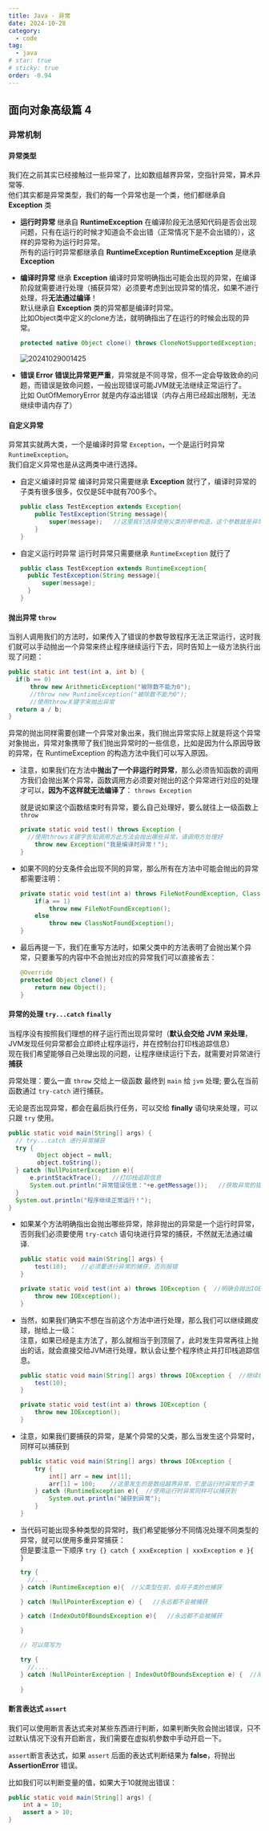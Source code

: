 ```yaml
---
title: Java - 异常
date: 2024-10-28
category:
  - code
tag:
  - java
# star: true
# sticky: true
order: -0.94
---
```


## 面向对象高级篇 4

### 异常机制

#### 异常类型

我们在之前其实已经接触过一些异常了，比如数组越界异常，空指针异常，算术异常等.  
他们其实都是异常类型，我们的每一个异常也是一个类，他们都继承自 **Exception** 类

- **运行时异常**  继承自 **RuntimeException**
  在编译阶段无法感知代码是否会出现问题，只有在运行的时候才知道会不会出错（正常情况下是不会出错的），这样的异常称为运行时异常。  
  所有的运行时异常都继承自 **RuntimeException**
  **RuntimeException** 是继承 **Exception**

- **编译时异常**  继承 **Exception**
  编译时异常明确指出可能会出现的异常，在编译阶段就需要进行处理（捕获异常）必须要考虑到出现异常的情况，如果不进行处理，将**无法通过编译**！  
  默认继承自 **Exception** 类的异常都是编译时异常。  
  比如Object类中定义的clone方法，就明确指出了在运行的时候会出现的异常。
  
  ```java
  protected native Object clone() throws CloneNotSupportedException;
  ```

  ![20241029001425](http://myimg.ekkosonya.cn/20241029001425.png)

- **错误 Error**
  **错误比异常更严重**，异常就是不同寻常，但不一定会导致致命的问题，而错误是致命问题，一般出现错误可能JVM就无法继续正常运行了。  
  比如 OutOfMemoryError 就是内存溢出错误（内存占用已经超出限制，无法继续申请内存了）  

#### 自定义异常

异常其实就两大类，一个是编译时异常 `Exception`，一个是运行时异常 `RuntimeException`。  
我们自定义异常也是从这两类中进行选择。

- 自定义编译时异常
  编译时异常只需要继承 **Exception** 就行了，编译时异常的子类有很多很多，仅仅是SE中就有700多个。

  ```java
  public class TestException extends Exception{
      public TestException(String message){
          super(message);   //这里我们选择使用父类的带参构造，这个参数就是异常的原因
      }
  }
  ```

- 自定义运行时异常
  运行时异常只需要继承 `RuntimeException` 就行了

  ```java
  public class TestException extends RuntimeException{
    public TestException(String message){
        super(message);
    }
  }
  ```

#### 抛出异常  `throw`

当别人调用我们的方法时，如果传入了错误的参数导致程序无法正常运行，这时我们就可以手动抛出一个异常来终止程序继续运行下去，同时告知上一级方法执行出现了问题：

```java
public static int test(int a, int b) {
  if(b == 0)
      throw new ArithmeticException("被除数不能为0");
      //throw new RuntimeException("被除数不能为0");
      //使用throw关键字来抛出异常
  return a / b;
}
```

异常的抛出同样需要创建一个异常对象出来，我们抛出异常实际上就是将这个异常对象抛出，异常对象携带了我们抛出异常时的一些信息，比如是因为什么原因导致的异常，在 RuntimeException 的构造方法中我们可以写入原因。

- 注意，如果我们在方法中**抛出了一个非运行时异常**，那么必须告知函数的调用方我们会抛出某个异常，函数调用方必须要对抛出的这个异常进行对应的处理才可以，**因为不这样就无法编译了**：
`throws Exception`

  就是说如果这个函数结束时有异常，要么自己处理好，要么就往上一级函数上 `throw`

  ```java
  private static void test() throws Exception {    
    //使用throws关键字告知调用方此方法会抛出哪些异常，请调用方处理好
      throw new Exception("我是编译时异常！");
  }
  ```

- 如果不同的分支条件会出现不同的异常，那么所有在方法中可能会抛出的异常都需要注明：

  ```java
  private static void test(int a) throws FileNotFoundException, ClassNotFoundException {  //多个异常使用逗号隔开
      if(a == 1)
          throw new FileNotFoundException();
      else 
          throw new ClassNotFoundException();
  }
  ```

- 最后再提一下，我们在重写方法时，如果父类中的方法表明了会抛出某个异常，只要重写的内容中不会抛出对应的异常我们可以直接省去：  
  
  ```java
  @Override
  protected Object clone() {
      return new Object();
  }
  ```

#### 异常的处理  `try...catch` `finally`

当程序没有按照我们理想的样子运行而出现异常时（**默认会交给 JVM 来处理**，JVM发现任何异常都会立即终止程序运行，并在控制台打印栈追踪信息）  
现在我们希望能够自己处理出现的问题，让程序继续运行下去，就需要对异常进行**捕获**  

异常处理：要么一直 `throw` 交给上一级函数 最终到 `main` 给 `jvm` 处理; 要么在当前函数通过 `try-catch` 进行捕获。  

无论是否出现异常，都会在最后执行任务，可以交给 **finally** 语句块来处理，可以只跟 `try` 使用。

```java
public static void main(String[] args) {
  // try...catch 进行异常捕获
  try {
        Object object = null;
        object.toString();
  } catch (NullPointerException e){
      e.printStackTrace();   //打印栈追踪信息
      System.out.println("异常错误信息："+e.getMessage());   //获取异常的错误信息
  }
  System.out.println("程序继续正常运行！");
}
```

- 如果某个方法明确指出会抛出哪些异常，除非抛出的异常是一个运行时异常，否则我们必须要使用 `try-catch` 语句块进行异常的捕获，不然就无法通过编译.  

  ```java
  public static void main(String[] args) {
      test(10);    //必须要进行异常的捕获，否则报错
  }

  private static void test(int a) throws IOException {  //明确会抛出IOException
      throw new IOException();
  }
  ```

- 当然，如果我们确实不想在当前这个方法中进行处理，那么我们可以继续踢皮球，抛给上一级：  
  注意，如果已经是主方法了，那么就相当于到顶层了，此时发生异常再往上抛出的话，就会直接交给JVM进行处理，默认会让整个程序终止并打印栈追踪信息。  

  ```java
  public static void main(String[] args) throws IOException {  //继续编写throws往上一级抛
      test(10);
  }

  private static void test(int a) throws IOException {
      throw new IOException();
  }
  ```

- 注意，如果我们要捕获的异常，是某个异常的父类，那么当发生这个异常时，同样可以捕获到  

  ```java
  public static void main(String[] args) throws IOException {
      try {
          int[] arr = new int[1];
          arr[1] = 100;    //这里发生的是数组越界异常，它是运行时异常的子类
      } catch (RuntimeException e){  //使用运行时异常同样可以捕获到
          System.out.println("捕获到异常");
      }
  }
  ```

- 当代码可能出现多种类型的异常时，我们希望能够分不同情况处理不同类型的异常，就可以使用多重异常捕获：  
  但是要注意一下顺序
  `try {} catch { xxxException | xxxException e }{ }`

  ```java
  try {
    //....
  } catch (RuntimeException e){  //父类型在前，会将子类的也捕获

  } catch (NullPointerException e) {   //永远都不会被捕获

  } catch (IndexOutOfBoundsException e){   //永远都不会被捕获

  }

  // 可以简写为 

  try {
    //....
  } catch (NullPointerException | IndexOutOfBoundsException e) {  //用|隔开每种类型即可
      
  }
  ```

#### 断言表达式 `assert`

我们可以使用断言表达式来对某些东西进行判断，如果判断失败会抛出错误，只不过默认情况下没有开启断言，我们需要在虚拟机参数中手动开启一下。  

`assert`断言表达式，如果 `assert` 后面的表达式判断结果为 **false**，将抛出 **AssertionError** 错误。  

比如我们可以判断变量的值，如果大于10就抛出错误：  

```java
public static void main(String[] args) {
    int a = 10;
    assert a > 10;
}
```

